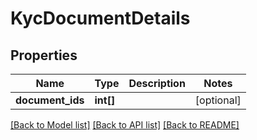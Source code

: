 # KycDocumentDetails

## Properties
Name | Type | Description | Notes
------------ | ------------- | ------------- | -------------
**document_ids** | **int[]** |  | [optional] 

[[Back to Model list]](../README.md#documentation-for-models) [[Back to API list]](../README.md#documentation-for-api-endpoints) [[Back to README]](../README.md)


